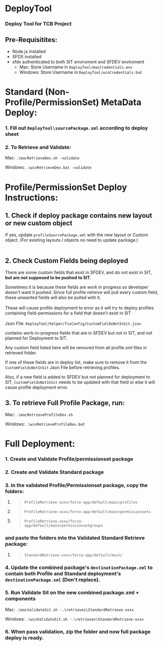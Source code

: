 # DeployTool
### Deploy Tool for TCB Project

## Pre-Requisitites:
   * Node.js installed
   * SFDX installed
   * sfdx authenticated to both SIT enviroment and SFDEV enviroment
        * Mac: Store Username in `DeployTool/macCredentials.env`
        * Windows: Store Username in `DeployTool/winCredentials.bat`
    
# Standard (Non-Profile/PermissionSet) MetaData Deploy:

### 1. Fill out `DeployTool\sourcePackage.xml` according to deploy sheet

### 2. To Retrieve and Validate: 

Mac: `.\macRetrieveDev.sh -validate` 

Windows: `.\winRetrieveDev.bat -validate`

# Profile/PermissionSet Deploy Instructions:
##  1. Check if deploy package contains new layout or new custom object
 
If yes, update `profileSourcePackage.xml` with the new layout or Custom object. (For existing layouts / objects no need to update package.)<br /><br />


## 2. Check Custom Fields being deployed
There are some custom fields that exist in SFDEV, and do not exist in SIT, **but are not supposed to be pushed to SIT**.

 Sometimes it is because these fields are work in progress so developer doesn't want it pushed.
 Since full profile retreive will pull every custom field, these unwanted fields will also be pulled with it.<br /><br />These will cause profile deployment to error as it will try to deploy profiles containing field-permissions for a field that doesn't exist in SIT <br /><br />
Json File:  `DeployTool/helper/fixConfig/CustomFieldsNotInSit.json` 

contains work-in-progress fields that are in SFDEV but not in SIT, and not planned for Deployment to SIT. 

Any custom field listed here will be removed from all profile.xml files in retrieved folder. 

If one of these fields are in deploy list, make sure to remove it from the `CustomFieldsNotInSit` Json File before retrieving profiles. 

Also, if a new field is added to SFDEV but not planned for deployment to SIT, `CustomFieldsNotInSit` needs to be updated with that field or else it will cause profile deployment error. 

## 3. To retrieve Full Profile Package, run: 

Mac: `.\macRetrieveProfileDev.sh` 
    
Windows: `.\winRetrieveProfileDev.bat`


# Full Deployment:
### 1. Create and Validate Profile/permissionset package 
### 2. Create and Validate Standard package
### 3. In the validated Profile/Permissionset package, copy the folders:
1. > `ProfileRetrieve-xxxx/force-app/default/main/profiles`
2. > `ProfileRetrieve-xxxx/force-app/default/main/permissionsets`
3. > `ProfileRetrieve-xxxx/force-app/default/main/permissionsetgroups`
### and paste the folders into the Validated Standard Retrieve package: 
1. > `StandardRetrieve-xxxx/force-app/default/main/`
### 4. Update the combined package's `destinationPackage.xml` to contain both Profile and Standard deployment's `destinationPackage.xml` (Don't replace).

### 5. Run Validate Sit on the new combined package.xml + components 

Mac: `.\macValidateSit.sh -.\retrieves\StandardRetrieve-xxxx` 

Windows: `.\winValidateSit.sh -.\retrieves\StandardRetrieve-xxxx`

### 6. When pass validation, zip the folder and now full package deploy is ready. 